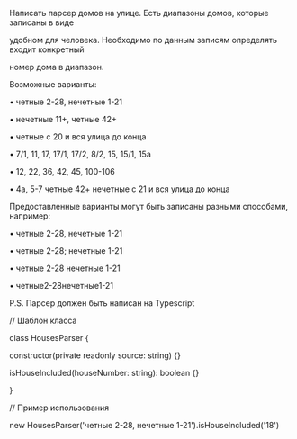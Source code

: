 Написать парсер домов на улице. Есть диапазоны домов, которые записаны в виде

удобном для человека. Необходимо по данным записям определять входит конкретный

номер дома в диапазон.

Возможные варианты:

• четные 2-28, нечетные 1-21

• нечетные 11+, четные 42+

• четные с 20 и вся улица до конца

• 7/1, 11, 17, 17/1, 17/2, 8/2, 15, 15/1, 15а

• 12, 22, 36, 42, 45, 100-106

• 4а, 5-7 четные 42+ нечетные с 21 и вся улица до конца

Предоставленные варианты могут быть записаны разными способами, например:

• четные 2-28, нечетные 1-21

• четные 2-28; нечетные 1-21

• четные 2-28 нечетные 1-21

• четные2-28нечетные1-21

P.S. Парсер должен быть написан на Typescript

// Шаблон класса

class HousesParser {

constructor(private readonly source: string) {}

isHouseIncluded(houseNumber: string): boolean {}

}

// Пример использования

new HousesParser('четные 2-28, нечетные 1-21').isHouseIncluded('18')